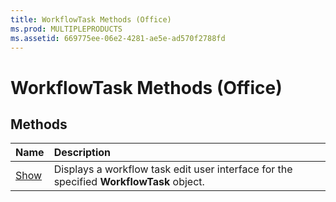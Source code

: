 ```yaml
---
title: WorkflowTask Methods (Office)
ms.prod: MULTIPLEPRODUCTS
ms.assetid: 669775ee-06e2-4281-ae5e-ad570f2788fd
---
```



# WorkflowTask Methods (Office)

## Methods



|**Name**|**Description**|
|:-----|:-----|
|[Show](workflowtask-show-method-office.md)|Displays a workflow task edit user interface for the specified  **WorkflowTask** object.|

